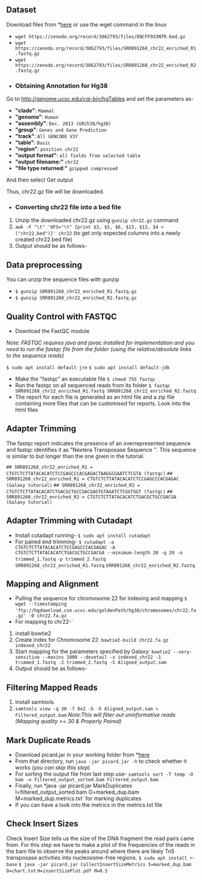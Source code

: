## **Dataset**

Download files from *[here](https://zenodo.org/record/3862793#.YRze2XUvNH4) or use the wget command in the linux

- `wget https://zenodo.org/record/3862793/files/ENCFF933NTR.bed.gz`
- `wget https://zenodo.org/record/3862793/files/SRR891268_chr22_enriched_R1.fastq.gz`
- `wget https://zenodo.org/record/3862793/files/SRR891268_chr22_enriched_R2.fastq.gz`

* ### Obtaining Annotation for Hg38

Go to <http://genome.ucsc.edu/cgi-bin/hgTables> and set the parameters as-
- **"clade"**: `Mammal`
- **"genome"**: `Human`
- **"assembly"**: `Dec. 2013 (GRCh38/hg38)`
- **"group"**: `Genes and Gene Prediction`
- **"track"**: `All GENCODE V37`
- **"table"**: `Basic`
- **"region"**: `position chr22`
- **"output format"**: `all fields from selected table`
- **"output filename:"** `chr22`
- **"file type returned:"** `gzipped compressed`

And then select Get output 

Thus, chr22.gz file will be downloaded.

* ### **Converting chr22 file into a bed file**

1. Unzip the downloaded chr22.gz using `gunzip chr22.gz`  command
2. `awk -F "\t" 'OFS="\t" {print $3, $5, $6, $13, $12, $4 > ("chr22.bed")}' chr22` (to get only expected columns into a newly created chr22.bed file)
3. Output should be as follows-

## **Data preprocessing**

You can unzip the sequence files with gunzip
- `$ gunzip SRR891268_chr22_enriched_R1.fastq.gz`
- `$ gunzip SRR891268_chr22_enriched_R2.fastq.gz`

## **Quality Control with FASTQC**

* Download the FastQC module

*Note: FASTQC requires java and javac installed for implementation and you need to run the fastqc file from the folder (using the relative/absolute links to the sequence reads)*

`$ sudo apt install default-jre`
`$ sudo apt install default-jdk`
* Make the "fastqc" an executable file
`$ chmod 755 fastqc`
* Run the fastqc on all sequenced reads from its folder
`$ fastqc SRR891268_chr22_enriched_R1.fastq SRR891268_chr22_enriched_R2.fastq`  
* The report for each file is generated as an html file and a zip file containing more files that can be customised for reports. Look into the html files

## **Adapter Trimming**

The fastqc report  indicates the presence of an overrepresented sequence and fastqc identifies it as "Nextera Transposase Sequence ''. This sequence is similar to but longer than the one given in the tutorial.

`## SRR891268_chr22_enriched_R1 = CTGTCTCTTATACACATCTCCGAGCCCACGAGACTAAGGCGAATCTCGTA (fastqc)`
`## SRR891268_chr22_enriched_R1 = CTGTCTCTTATACACATCTCCGAGCCCACGAGAC (Galaxy tutorial)`
`## SRR891268_chr22_enriched_R2 = CTGTCTCTTATACACATCTGACGCTGCCGACGAGTGTAGATCTCGGTGGT (fastqc)`
`## SRR891268_chr22_enriched_R2 = CTGTCTCTTATACACATCTGACGCTGCCGACGA (Galaxy tutorial)`

## **Adapter Trimming with Cutadapt** 

* Install cutadapt running- 
`$ sudo apt install cutadapt`
* For paired end trimming- 
`$ cutadapt -a CTGTCTCTTATACACATCTCCGAGCCCACGAGAC -A CTGTCTCTTATACACATCTGACGCTGCCGACGA --minimum-length 20 -q 20 -o trimmed_1.fastq`
`-p trimmed_2.fastq SRR891268_chr22_enriched_R1.fastq` 
`SRR891268_chr22_enriched_R2.fastq`

## **Mapping and Alignment**

* Pulling the sequence for chromosome 22 for indexing and mapping
`$ wget --timestamping` 
`'ftp://hgdownload.cse.ucsc.edu/goldenPath/hg38/chromosomes/chr22.fa.gz' -O chr22.fa.gz`
* For mapping to chr22-`
1. install bowtie2
2. Create index for Chromosome 22: `bowtie2-build chr22.fa.gz indexed_chr22`
3. Start mapping for the parameters specified by Galaxy: `bowtie2 --very-sensitive --maxins 1000 --dovetail -x indexed_chr22 -1 trimmed_1.fastq -2 trimmed_2.fastq -S Aligned_output.sam` 
4. Output should be as follows-

## **Filtering Mapped Reads**  

1. Install samtools
2. `samtools view -q 30 -f 0x2 -b -h Aligned_output.sam > Filtered_output.bam` 
  *Note:This will filter out uninformative reads (Mapping quality >= 30 & Properly Paired)*

## **Mark Duplicate Reads**

* Download picard.jar in your working folder from *[here](https://github.com/broadinstitute/picard/releases/download/2.26.0/picard.jar) 
* From that directory, run `java -jar picard.jar -h` to check whether it works *(you can skip this step*)
* For sorting the output file from last step use- `samtools sort -T temp -O bam -o filtered_output_sorted.bam Filtered_output.bam`
* Finally, run *java -jar picard.jar MarkDuplicates I=filtered_output_sorted.bam O=marked_dup.bam M=marked_dup.metrics.txt`  for marking duplicates      
* If you can have a look into the metrics in the metrics.txt file  

## **Check Insert Sizes**

Check Insert Size tells us the size of the DNA fragment the read pairs came from. For this step we have to make a plot of the frequencies of the reads in the bam file to observe the peaks around where there are likely Tn5 transposase activities into nucleosome-free regions.
`$ sudo apt install r-base`
`$ java -jar picard.jar CollectInsertSizeMetrics I=marked_dup.bam O=chart.txt` `H=insertSizePlot.pdf M=0.5`






